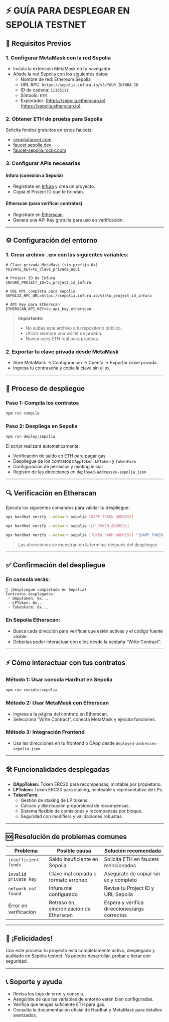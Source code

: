 # ⚡ GUÍA PARA DESPLEGAR EN SEPOLIA TESTNET

## 📌 Requisitos Previos

### 1. **Configurar MetaMask con la red Sepolia**
- Instala la extensión MetaMask en tu navegador.
- Añade la red Sepolia con los siguientes datos:
  - Nombre de red: Ethereum Sepolia
  - URL RPC: `https://sepolia.infura.io/v3/YOUR_INFURA_ID`
  - ID de cadena: `11155111`
  - Símbolo: `ETH`
  - Explorador: [https://sepolia.etherscan.io](https://sepolia.etherscan.io)

### 2. **Obtener ETH de prueba para Sepolia**
Solicita fondos gratuitos en estos faucets:
- [sepoliafaucet.com](https://sepoliafaucet.com/)
- [faucet.sepolia.dev](https://faucet.sepolia.dev/)
- [faucet-sepolia.rockx.com](https://faucet-sepolia.rockx.com/)

### 3. **Configurar APIs necesarias**

#### **Infura (conexión a Sepolia)**
- Regístrate en [Infura](https://infura.io) y crea un proyecto.
- Copia el Project ID que te brindan.

#### **Etherscan (para verificar contratos)**
- Regístrate en [Etherscan](https://etherscan.io/apis).
- Genera una API Key gratuita para uso en verificación.

---

## ⚙️ Configuración del entorno

### 1. Crear archivo `.env` con las siguientes variables:

```env
# Clave privada MetaMask (sin prefijo 0x)
PRIVATE_KEY=tu_clave_privada_aqui

# Project ID de Infura
INFURA_PROJECT_ID=tu_project_id_infura

# URL RPC completa para Sepolia
SEPOLIA_RPC_URL=https://sepolia.infura.io/v3/tu_project_id_infura

# API Key para Etherscan
ETHERSCAN_API_KEY=tu_api_key_etherscan
```

> **Importante:**  
> - No subas este archivo a tu repositorio público.  
> - Utiliza siempre una wallet de prueba.  
> - Nunca uses ETH real para pruebas.

### 2. Exportar tu clave privada desde MetaMask
- Abre MetaMask → Configuración → Cuenta → Exportar clave privada.  
- Ingresa tu contraseña y copia la clave sin el `0x`.

---

## 🚀 Proceso de despliegue

### Paso 1: Compila los contratos
```bash
npm run compile
```

### Paso 2: Despliega en Sepolia
```bash
npm run deploy:sepolia
```

El script realizará automáticamente:  
- Verificación de saldo en ETH para pagar gas  
- Despliegue de los contratos `DAppToken`, `LPToken` y `TokenFarm`  
- Configuración de permisos y minting inicial  
- Registro de las direcciones en `deployed-addresses-sepolia.json`

---

## 🔍 Verificación en Etherscan

Ejecuta los siguientes comandos para validar tu despliegue:

```bash
npx hardhat verify --network sepolia [DAPP_TOKEN_ADDRESS]

npx hardhat verify --network sepolia [LP_TOKEN_ADDRESS]

npx hardhat verify --network sepolia [TOKEN_FARM_ADDRESS] "[DAPP_TOKEN_ADDRESS]" "[LP_TOKEN_ADDRESS]"
```

> Las direcciones se muestran en la terminal después del despliegue.

---

## ✅ Confirmación del despliegue

### En consola verás:
```
🎉 ¡Despliegue completado en Sepolia!
Contratos desplegados:
 - DAppToken: 0x...
 - LPToken: 0x...
 - TokenFarm: 0x...
```

### En Sepolia Etherscan:
- Busca cada dirección para verificar que estén activas y el código fuente visible.
- Deberías poder interactuar con ellos desde la pestaña “Write Contract”.

---

## ⚡ Cómo interactuar con tus contratos

### Método 1: Usar consola Hardhat en Sepolia
```bash
npm run console:sepolia
```

### Método 2: Usar MetaMask con Etherscan
- Ingresa a la página del contrato en Etherscan.
- Selecciona “Write Contract”, conecta MetaMask y ejecuta funciones.

### Método 3: Integración Frontend
- Usa las direcciones en tu frontend o DApp desde `deployed-addresses-sepolia.json`.

---

## 🛠 Funcionalidades desplegadas

- **DAppToken:** Token ERC20 para recompensas, mintable por propietario.  
- **LPToken:** Token ERC20 para staking, minteable y representativo de LPs.  
- **TokenFarm:**  
  - Gestión de staking de LP tokens.  
  - Cálculo y distribución proporcional de recompensas.  
  - Sistema flexible de comisiones y recompensas por bloque.  
  - Seguridad con modifiers y validaciones robustas.

---

## 🆘 Resolución de problemas comunes

| Problema                     | Posible causa                          | Solución recomendada                      |
|-----------------------------|--------------------------------------|------------------------------------------|
| `insufficient funds`         | Saldo insuficiente en Sepolia        | Solicita ETH en faucets mencionados      |
| `invalid private key`        | Clave mal copiada o formato erróneo  | Asegúrate de copiar sin `0x` y completo |
| `network not found`          | Infura mal configurado                | Revisa tu Project ID y URL Sepolia        |
| Error en verificación        | Retraso en sincronización de Etherscan | Espera y verifica direcciones/args correctos |

---

## 🎉 ¡Felicidades!

Con este proceso tu proyecto está completamente activo, desplegado y auditado en Sepolia testnet. Ya puedes desarrollar, probar e iterar con seguridad.

---

## 📞 Soporte y ayuda

- Revisa los logs de error y consola.  
- Asegúrate de que las variables de entorno estén bien configuradas.  
- Verifica que tengas suficiente ETH para gas.  
- Consulta la documentación oficial de Hardhat y MetaMask para detalles avanzados.  
